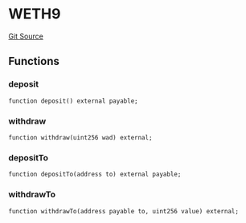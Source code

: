 # WETH9
[Git Source](https://github.com/zeta-chain/protocol-contracts/blob/760564b6e2ea95b8954e5fd40389cee0cb168d35/contracts/evm/tools/ZetaTokenConsumerTrident.strategy.sol)


## Functions
### deposit


```solidity
function deposit() external payable;
```

### withdraw


```solidity
function withdraw(uint256 wad) external;
```

### depositTo


```solidity
function depositTo(address to) external payable;
```

### withdrawTo


```solidity
function withdrawTo(address payable to, uint256 value) external;
```

